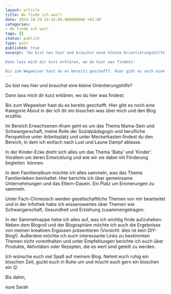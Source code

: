 ```yaml
---
layout: article
title: Wo finde ich was?!
date: 2014-10-29 14:42:09.000000000 +01:00
categories:
- Wo finde ich was?
tags: []
status: publish
type: post
published: true
excerpt: "Du bist neu hier und brauchst eine kleine Orientierungshilfe?

Dann lass mich dir kurz erklären, wo du hier was findest:

Bis zum Wegweiser hast du es bereits geschafft. Hier gibt es noch eine Kategorie About in der ich dir ein bisschen was über mich und den Blog erzähle."
---
```

Du bist neu hier und brauchst eine kleine Orientierungshilfe?

Dann lass mich dir kurz erklären, wo du hier was findest:

Bis zum Wegweiser hast du es bereits geschafft. Hier gibt es noch eine Kategorie About in der ich dir ein bisschen was über mich und den Blog erzähle.

Im Bereich Erwachsenen-Kram geht es um das Thema Mama-Sein und Schwangerschaft, meine Rolle der Sozialpädagogin und berufliche Perspektive unter Arbeitsplatz und unter Meckerkasten findest du den Bereich, in dem ich einfach nach Lust und Laune Dampf ablasse.

In der Kinder-Ecke dreht sich alles um das Thema 'Baby' und 'Kinder'. Vorallem um deren Entwicklung und wie wir sie dabei mit Förderung begleiten  können.

In dem Familienalbum möchte ich alles sammeln, was das Thema Familienleben beinhaltet. Hier berichte ich über gemeinsame Unternehmungen und das Eltern-Dasein. Ein Platz um Erinnerungen zu sammeln.

Unter Fach-Chinesisch werden gesellschaftliche Themen von mir bearbeitet und in der Infothek habe ich wissenswertes über Themen wie Schwangerschaft, Gesundheit und Erziehung zusammengetragen.

In der Sammelmappe hebe ich alles auf, was ich wichtig finde aufzuheben. Neben dem Blogroll und der Blogosphäre möchte ich euch die Ergebnisse von meinen kreativen Ergüssen präsentieren (Vorsicht: dies ist kein DIY-Blog!). Außerdem möchte ich euch interessante Links zu bestimmten Themen nicht vorenthalten und unter Empfehlungen berichte ich euch über Produkte, Aktivitäten oder Rezepten, die es wert sind geteilt zu werden.

Ich wünsche euch viel Spaß auf meinem Blog. Nehmt euch ruhig ein bisschen Zeit, guckt euch in Ruhe um und mischt euch gern ein bisschen ein :wink:

Bis dahin,

eure Sarah

